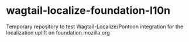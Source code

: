 # wagtail-localize-foundation-l10n
Temporary repository to test Wagtail-Localize/Pontoon integration for the localization uplift on foundation.mozilla.org
